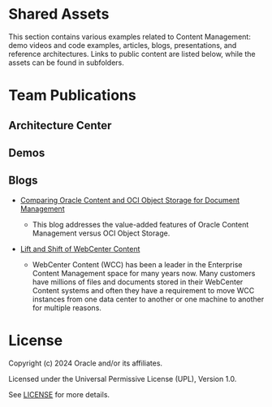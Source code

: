 # Shared Assets

This section contains various examples related to Content Management: demo videos and code examples, articles, blogs, presentations, and reference architectures. Links to public content are listed below, while the assets can be found in subfolders.

# Team Publications


## Architecture Center


## Demos

## Blogs

- [Comparing Oracle Content and OCI Object Storage for Document Management](https://blogs.oracle.com/content-management/post/comparing-oracle-content-and-oci-object-storage-for-document-management)
    - This blog addresses  the value-added features of Oracle Content Management versus OCI Object Storage.

- [Lift and Shift of WebCenter Content](https://blogs.oracle.com/content-management/post/lift-shift-of-webcenter-content)
    - WebCenter Content (WCC) has been a leader in the Enterprise Content Management space for many years now. Many customers have millions of files and documents stored in their WebCenter Content systems and often they have a requirement to move WCC instances from one data center to another or one machine to another for multiple reasons. 

# License

Copyright (c) 2024 Oracle and/or its affiliates.

Licensed under the Universal Permissive License (UPL), Version 1.0.

See [LICENSE](https://github.com/oracle-devrel/technology-engineering/blob/main/LICENSE) for more details.
